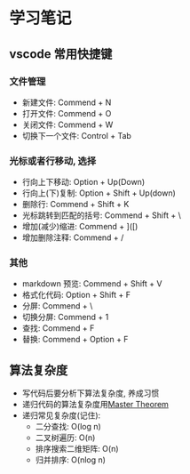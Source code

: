 # 学习笔记
## vscode 常用快捷键
### 文件管理
- 新建文件: Commend + N
- 打开文件: Commend + O
- 关闭文件: Commend + W
- 切换下一个文件: Control + Tab

### 光标或者行移动, 选择
- 行向上下移动: Option + Up(Down)
- 行向上(下)复制: Option + Shift + Up(down)
- 删除行: Commend + Shift + K
- 光标跳转到匹配的括号: Commend + Shift + \
- 增加(减少)缩进: Commend + ]([)
- 增加删除注释: Commend + /

### 其他
- markdown 预览: Commend + Shift + V
- 格式化代码: Option + Shift + F
- 分屏: Commend + \
- 切换分屏: Commend + 1
- 查找: Commend + F
- 替换: Commend + Option + F

## 算法复杂度
- 写代码后要分析下算法复杂度, 养成习惯
- 递归代码的算法复杂度用[Master Theorem](https://zh.wikipedia.org/wiki/%E4%B8%BB%E5%AE%9A%E7%90%86)
- 递归常见复杂度(记住): 
    - 二分查找: O(log n)
    - 二叉树遍历: O(n)
    - 排序搜索二维矩阵: O(n)
    - 归并排序: O(nlog n)


